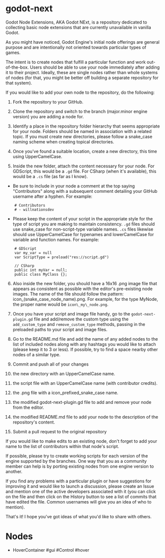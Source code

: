 # godot-next

Godot Node Extensions, AKA Godot NExt, is a repository dedicated to collecting basic node extensions that are currently unavailable in vanilla Godot.

As you might have noticed, Godot Engine's initial node offerings are general purpose and are intentionally not oriented towards particular types of games.

The intent is to create nodes that fulfill a particular function and work out-of-the-box. Users should be able to use your node immediately after adding it to their project.
Ideally, these are single nodes rather than whole systems of nodes (for that, you might be better off building a separate repository for that system).

If you would like to add your own node to the repository, do the following:

1. Fork the repository to your GitHub.

2. Clone the repository and switch to the branch (major.minor engine version) you are adding a node for.

3. Identify a place in the repository folder hierarchy that seems appropriate for your node. Folders should be named in association with a related topic. If you must create new directories, please follow a snake_case naming scheme when creating topical directories.

4. Once you've found a suitable location, create a new directory, this time using UpperCamelCase.

5. Inside the new folder, attach the content necessary for your node. For GDScript, this would be a `.gd` file. For CSharp (when it's available), this would be a `.cs` file (as far as I know).

- Be sure to include in your node a comment at the top saying "Contributors" along with a subsequent comment detailing your GitHub username after a hyphen. For example:
```
    # Contributors
    # - willnationsdev
```
- Please keep the content of your script in the appropriate style for the type of script you are making to maintain consistency. `.gd` files should use snake_case for non-script-type variable names. `.cs` files likewise should use UpperCamelCase for typenames and lowerCamelCase for variable and function names. For example:
```
    # GDScript
    var my_var = null
    var ScriptType = preload("res://script.gd")

    // CSharp
    public int myVar = null;
    public class MyClass {};
```
6. Also inside the new folder, you should have a 16x16 .png image file that appears as consistent as possible with the editor's pre-existing node images. The name of the file should follow the pattern: icon\_(snake\_case\_node\_name).png. For example, for the type MyNode, the proper name would be `icon\_my\_node.png`.

7. Once you have your script and image file handy, go to the `godot-next-plugin.gd` file and add/remove the custom type using the `add_custom_type` and `remove_custom_type` methods, passing in the preloaded paths to your script and image files.

8. Go to the README.md file and add the name of any added nodes to the list of included nodes along with any hashtags you would like to attach (please keep it to 3 or less). If possible, try to find a space nearby other nodes of a similar type.

9. Commit and push all of your changes

  1. the new directory with an UpperCamelCase name.
  2. the script file with an UpperCamelCase name (with contributor credits).
  3. the .png file with a icon\_prefixed\_snake\_case name.
  4. the modified godot-next-plugin.gd file to add and remove your node from the editor.
  5. the modified README.md file to add your node to the description of the repository's content.

10. Submit a pull request to the original repository

If you would like to make edits to an existing node, don't forget to add your name to the list of contributors within that node's script.

If possible, please try to create working scripts for each version of the engine supported by the branches. One way that you as a community member can help is by porting existing nodes from one engine version to another.

If you find any problems with a particular plugin or have suggestions for improving it and would like to launch a discussion, please create an Issue and mention one of the active developers associated with it (you can click on the file and then click on the History button to see a list of commits that have edited the file. Common usernames will give you an idea of who to mention).

That's it! I hope you've got ideas of what you'd like to share with others.

# Nodes

* HoverContainer \#gui \#Control \#hover
